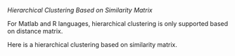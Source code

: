*Hierarchical Clustering Based on Similarity Matrix*

For Matlab and R languages, hierarchical clustering is only supported based on distance matrix.

Here is a hierarchical clustering based on similarity matrix. 
